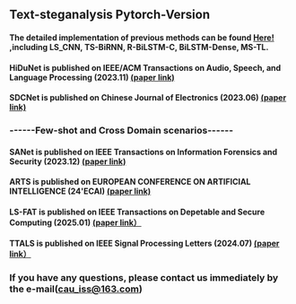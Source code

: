 ## Text-steganalysis Pytorch-Version

#### The detailed implementation of previous methods can be found [Here!](https://github.com/CAU-Tstega/Text-steganalysis) ,including LS_CNN, TS-BiRNN, R-BiLSTM-C, BiLSTM-Dense, MS-TL.

#### HiDuNet is published on IEEE/ACM Transactions on Audio, Speech, and Language Processing (2023.11) [(paper link)](https://ieeexplore.ieee.org/abstract/document/10268497)
#### SDCNet is published on  Chinese Journal of Electronics (2023.06) [(paper link)](https://ieeexplore.ieee.org/stamp/stamp.jsp?arnumber=10038789)

### ------Few-shot and Cross Domain scenarios------
#### SANet is published on IEEE Transactions on Information Forensics and Security (2023.12) [(paper link)](https://ieeexplore.ieee.org/abstract/document/10299660/)
#### ARTS is published on EUROPEAN CONFERENCE ON ARTIFICIAL INTELLIGENCE (24'ECAI) [(paper link)](https://openreview.net/forum?id=TYqfRoOdJn)
#### LS-FAT is published on IEEE Transactions on Depetable and Secure Computing (2025.01) [(paper link）](https://ieeexplore.ieee.org/abstract/document/10849805)
#### TTALS is published on IEEE Signal Processing Letters (2024.07) [(paper link）]([https://ieeexplore.ieee.org/abstract/document/10849805](https://ieeexplore.ieee.org/abstract/document/10582504))


### If you have any questions, please contact us immediately by the e-mail(cau_iss@163.com)
